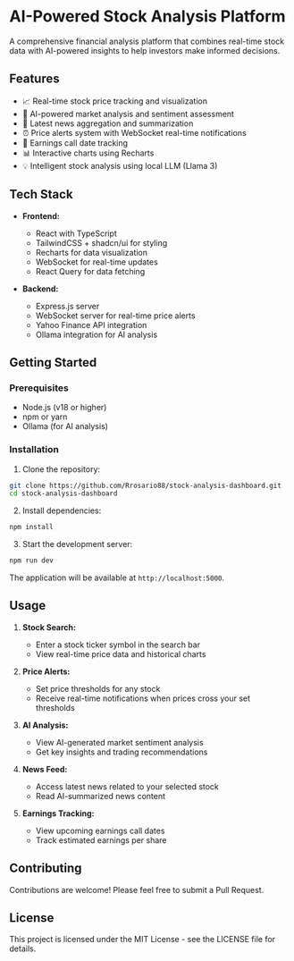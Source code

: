 # AI-Powered Stock Analysis Platform

A comprehensive financial analysis platform that combines real-time stock data with AI-powered insights to help investors make informed decisions.

## Features

- 📈 Real-time stock price tracking and visualization
- 🤖 AI-powered market analysis and sentiment assessment
- 📰 Latest news aggregation and summarization
- ⏰ Price alerts system with WebSocket real-time notifications
- 📅 Earnings call date tracking
- 📊 Interactive charts using Recharts
- 💡 Intelligent stock analysis using local LLM (Llama 3)

## Tech Stack

- **Frontend:**
  - React with TypeScript
  - TailwindCSS + shadcn/ui for styling
  - Recharts for data visualization
  - WebSocket for real-time updates
  - React Query for data fetching

- **Backend:**
  - Express.js server
  - WebSocket server for real-time price alerts
  - Yahoo Finance API integration
  - Ollama integration for AI analysis

## Getting Started

### Prerequisites

- Node.js (v18 or higher)
- npm or yarn
- Ollama (for AI analysis)

### Installation

1. Clone the repository:
```bash
git clone https://github.com/Rrosario88/stock-analysis-dashboard.git
cd stock-analysis-dashboard
```

2. Install dependencies:
```bash
npm install
```

3. Start the development server:
```bash
npm run dev
```

The application will be available at `http://localhost:5000`.

## Usage

1. **Stock Search:**
   - Enter a stock ticker symbol in the search bar
   - View real-time price data and historical charts

2. **Price Alerts:**
   - Set price thresholds for any stock
   - Receive real-time notifications when prices cross your set thresholds

3. **AI Analysis:**
   - View AI-generated market sentiment analysis
   - Get key insights and trading recommendations

4. **News Feed:**
   - Access latest news related to your selected stock
   - Read AI-summarized news content

5. **Earnings Tracking:**
   - View upcoming earnings call dates
   - Track estimated earnings per share

## Contributing

Contributions are welcome! Please feel free to submit a Pull Request.

## License

This project is licensed under the MIT License - see the LICENSE file for details.